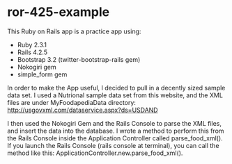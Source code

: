 # ror-425-example
This Ruby on Rails app is a practice app using: 
- Ruby 2.3.1
- Rails 4.2.5
- Bootstrap 3.2 (twitter-bootstrap-rails gem)
- Nokogiri gem
- simple_form gem

In order to make the App useful, I decided to pull in a decently sized sample data set. I used a Nutrional sample data set from this website, and the XML files are under MyFoodapediaData directory:
http://usgovxml.com/dataservice.aspx?ds=USDAND

I then used the Nokogiri Gem and the Rails Console to parse the XML files, and insert the data into the database. I wrote a method to perform this from the Rails Console inside the Application Controller called parse_food_xml(). If you launch the Rails Console (rails console at terminal), you can call the method like this: ApplicationController.new.parse_food_xml().
